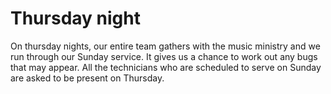 <!-- TITLE: 301 - How do we "do media"? -->
<!-- SUBTITLE: Get through this and we're pretty much all done learning! -->

# Thursday night
On thursday nights, our entire team gathers with the music ministry and we run through our Sunday service. It gives us a chance to work out any bugs that may appear. All the technicians who are scheduled to serve on Sunday are asked to be present on Thursday.